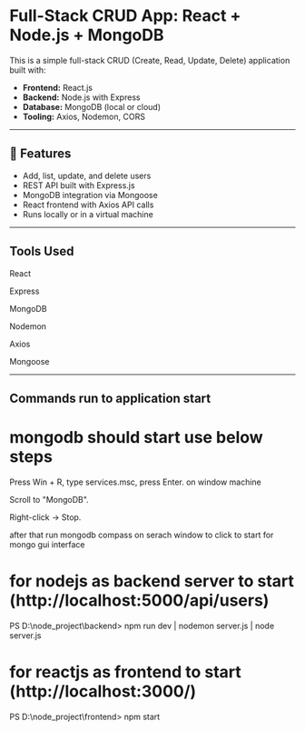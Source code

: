 # Full-Stack CRUD App: React + Node.js + MongoDB

This is a simple full-stack CRUD (Create, Read, Update, Delete) application built with:

- **Frontend:** React.js
- **Backend:** Node.js with Express
- **Database:** MongoDB (local or cloud)
- **Tooling:** Axios, Nodemon, CORS

---

## 🚀 Features

- Add, list, update, and delete users
- REST API built with Express.js
- MongoDB integration via Mongoose
- React frontend with Axios API calls
- Runs locally or in a virtual machine

---

## Tools Used
React

Express

MongoDB

Nodemon

Axios

Mongoose

--------


## Commands run to application start

# mongodb should start use below steps

Press Win + R, type services.msc, press Enter. on window machine

Scroll to "MongoDB".

Right-click → Stop.

after that run mongodb compass on serach window to click to start for mongo gui interface


# for nodejs as backend server to start (http://localhost:5000/api/users)

PS D:\node_project\backend> npm run dev | nodemon server.js | node server.js


# for reactjs as frontend to start (http://localhost:3000/)

PS D:\node_project\frontend> npm start







